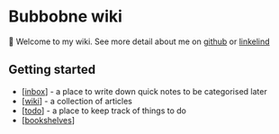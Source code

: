 # Bubbobne wiki

👋 Welcome to my wiki. See more detail about me on [github](https://github.com/bubbobne) or [linkelind](www.linkedin.com/in/daniele-andreis-64690235)

## Getting started

- [[inbox]] - a place to write down quick notes to be categorised later
- [[wiki]] - a collection of articles
- [[todo]] - a place to keep track of things to do
- [[bookshelves]]


[//begin]: # "Autogenerated link references for markdown compatibility"
[inbox]: inbox/inbox "Inbox"
[wiki]: wiki/wiki "Wiki"
[todo]: todo/todo "Todo"
[bookshelves]: bookshelves "Bookshelves"
[//end]: # "Autogenerated link references"
